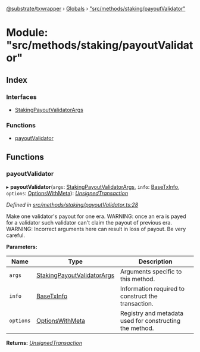 [@substrate/txwrapper](../README.md) › [Globals](../globals.md) › ["src/methods/staking/payoutValidator"](_src_methods_staking_payoutvalidator_.md)

# Module: "src/methods/staking/payoutValidator"

## Index

### Interfaces

* [StakingPayoutValidatorArgs](../interfaces/_src_methods_staking_payoutvalidator_.stakingpayoutvalidatorargs.md)

### Functions

* [payoutValidator](_src_methods_staking_payoutvalidator_.md#payoutvalidator)

## Functions

###  payoutValidator

▸ **payoutValidator**(`args`: [StakingPayoutValidatorArgs](../interfaces/_src_methods_staking_payoutvalidator_.stakingpayoutvalidatorargs.md), `info`: [BaseTxInfo](../interfaces/_src_util_types_.basetxinfo.md), `options`: [OptionsWithMeta](../interfaces/_src_util_types_.optionswithmeta.md)): *[UnsignedTransaction](../interfaces/_src_util_types_.unsignedtransaction.md)*

*Defined in [src/methods/staking/payoutValidator.ts:28](https://github.com/paritytech/txwrapper/blob/f7acf81/src/methods/staking/payoutValidator.ts#L28)*

Make one validator's payout for one era.
WARNING: once an era is payed for a validator such validator can't claim the
payout of previous era.
WARNING: Incorrect arguments here can result in loss of payout. Be very careful.

**Parameters:**

Name | Type | Description |
------ | ------ | ------ |
`args` | [StakingPayoutValidatorArgs](../interfaces/_src_methods_staking_payoutvalidator_.stakingpayoutvalidatorargs.md) | Arguments specific to this method. |
`info` | [BaseTxInfo](../interfaces/_src_util_types_.basetxinfo.md) | Information required to construct the transaction. |
`options` | [OptionsWithMeta](../interfaces/_src_util_types_.optionswithmeta.md) | Registry and metadata used for constructing the method.  |

**Returns:** *[UnsignedTransaction](../interfaces/_src_util_types_.unsignedtransaction.md)*
